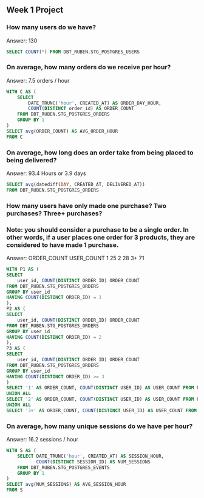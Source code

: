 ## Week 1 Project

### How many users do we have?

Answer: 130

```sql
SELECT COUNT(*) FROM DBT_RUBEN.STG_POSTGRES_USERS
```

### On average, how many orders do we receive per hour?

Answer: 7.5 orders / hour

```sql
WITH C AS (
    SELECT 
        DATE_TRUNC('hour', CREATED_AT) AS ORDER_DAY_HOUR,
        COUNT(DISTINCT order_id) AS ORDER_COUNT
    FROM DBT_RUBEN.STG_POSTGRES_ORDERS
    GROUP BY 1
)
SELECT avg(ORDER_COUNT) AS AVG_ORDER_HOUR
FROM C
```

### On average, how long does an order take from being placed to being delivered?

Answer: 93.4 Hours or 3.9 days

```sql
SELECT avg(datediff(DAY, CREATED_AT, DELIVERED_AT))
FROM DBT_RUBEN.STG_POSTGRES_ORDERS
```

### How many users have only made one purchase? Two purchases? Three+ purchases?
### Note: you should consider a purchase to be a single order. In other words, if a user places one order for 3 products, they are considered to have made 1 purchase.

Answer:
ORDER_COUNT	USER_COUNT
1           25
2           28
3+	        71

```sql
WITH P1 AS (
SELECT 
    user_id, COUNT(DISTINCT ORDER_ID) ORDER_COUNT
FROM DBT_RUBEN.STG_POSTGRES_ORDERS
GROUP BY user_id
HAVING COUNT(DISTINCT ORDER_ID) = 1
),
P2 AS (
SELECT 
    user_id, COUNT(DISTINCT ORDER_ID) ORDER_COUNT
FROM DBT_RUBEN.STG_POSTGRES_ORDERS
GROUP BY user_id
HAVING COUNT(DISTINCT ORDER_ID) = 2
),
P3 AS (
SELECT 
    user_id, COUNT(DISTINCT ORDER_ID) ORDER_COUNT
FROM DBT_RUBEN.STG_POSTGRES_ORDERS
GROUP BY user_id
HAVING COUNT(DISTINCT ORDER_ID) >= 3
)
SELECT '1' AS ORDER_COUNT, COUNT(DISTINCT USER_ID) AS USER_COUNT FROM P1
UNION ALL
SELECT '2' AS ORDER_COUNT, COUNT(DISTINCT USER_ID) AS USER_COUNT FROM P2
UNION ALL
SELECT '3+' AS ORDER_COUNT, COUNT(DISTINCT USER_ID) AS USER_COUNT FROM P3
```

### On average, how many unique sessions do we have per hour?

Answer: 16.2 sessions / hour

```sql
WITH S AS ( 
    SELECT DATE_TRUNC('hour', CREATED_AT) AS SESSION_HOUR,
           COUNT(DISTINCT SESSION_ID) AS NUM_SESSIONS
    FROM DBT_RUBEN.STG_POSTGRES_EVENTS
    GROUP BY 1
)
SELECT avg(NUM_SESSIONS) AS AVG_SESSION_HOUR
FROM S
```